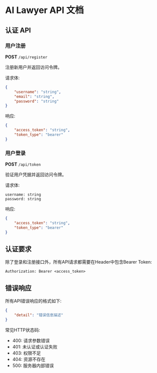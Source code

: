 # AI Lawyer API 文档

## 认证 API

### 用户注册
**POST** `/api/register`

注册新用户并返回访问令牌。

请求体:
```json
{
    "username": "string",
    "email": "string",
    "password": "string"
}
```

响应:
```json
{
    "access_token": "string",
    "token_type": "bearer"
}
```

### 用户登录
**POST** `/api/token`

验证用户凭据并返回访问令牌。

请求体:
```form-data
username: string
password: string
```

响应:
```json
{
    "access_token": "string",
    "token_type": "bearer"
}
```

## 认证要求

除了登录和注册接口外，所有API请求都需要在Header中包含Bearer Token:

```
Authorization: Bearer <access_token>
```

## 错误响应

所有API错误响应的格式如下:

```json
{
    "detail": "错误信息描述"
}
```

常见HTTP状态码:
- 400: 请求参数错误
- 401: 未认证或认证失败
- 403: 权限不足
- 404: 资源不存在
- 500: 服务器内部错误 